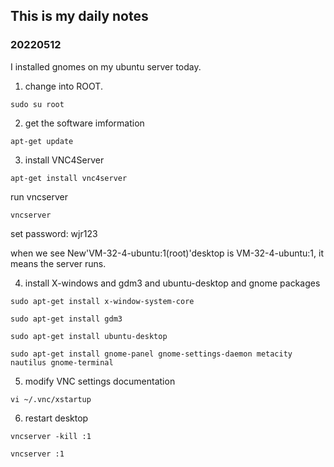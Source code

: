 ## This is my daily notes
### 20220512
I installed gnomes on my ubuntu server today.

1. change into ROOT.

`sudo su root`

2. get the software imformation

`apt-get update`

3. install VNC4Server

`apt-get install vnc4server`

run vncserver

`vncserver`

set password: wjr123

when we see New'VM-32-4-ubuntu:1(root)'desktop is VM-32-4-ubuntu:1, it means the server runs.

4. install X-windows and gdm3 and ubuntu-desktop and gnome packages

`sudo apt-get install x-window-system-core`

`sudo apt-get install gdm3`

`sudo apt-get install ubuntu-desktop`

`sudo apt-get install gnome-panel gnome-settings-daemon metacity nautilus gnome-terminal`

5. modify VNC settings documentation

`vi ~/.vnc/xstartup`

6. restart desktop

`vncserver -kill :1`

`vncserver :1`
